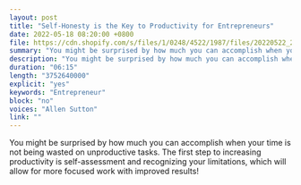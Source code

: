 ```yaml
---
layout: post
title: "Self-Honesty is the Key to Productivity for Entrepreneurs"
date: 2022-05-18 08:20:00 +0800
file: https://cdn.shopify.com/s/files/1/0248/4522/1987/files/20220522_2.mp3?v=1653211571
summary: "You might be surprised by how much you can accomplish when your time is not being wasted on unproductive tasks. The first step to increasing productivity is self-assessment and recognizing your limitations, which will allow for more focused work with improved results!"
description: "You might be surprised by how much you can accomplish when your time is not being wasted on unproductive tasks. The first step to increasing productivity is self-assessment and recognizing your limitations, which will allow for more focused work with improved results!"
duration: "06:15"
length: "3752640000"
explicit: "yes"
keywords: "Entrepreneur"
block: "no"
voices: "Allen Sutton"
link: ""
---
```


You might be surprised by how much you can accomplish when your time is not being wasted on unproductive tasks. The first step to increasing productivity is self-assessment and recognizing your limitations, which will allow for more focused work with improved results!
